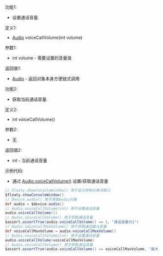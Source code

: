 功能1:

+ 设置通话音量.

定义1:

+ [Audio](/API/Device/Audio/README.md) voiceCallVolume(int volume)

参数1:

+ int volume - 需要设置的音量值

返回值1:

+ [Audio](/API/Device/Audio/README.md) - 返回对象本身方便链式调用

功能2:

+ 获取当前通话音量.

定义2:

+ int voiceCallVolume()

参数2:

+ 无

返回值2:

+ int - 当前通话音量

示例代码:

+ 通过 [Audio.voiceCallVolume()](/API/Device/Audio/README.md?id=voiceCallVolume) 设置/获取通话音量

```groovy
// Floaty.showConsoleWindow() 用于显示控制台悬浮窗口
$floaty.showConsoleWindow()
// Device.audio() 用于获取Audio对象
def audio = $device.audio()
// Audio.voiceCallVolume(int) 用于设置通话音量
audio.voiceCallVolume(1)
// Audio.voiceCallVolume() 用于获取通话音量
$assert.assertTrue(audio.voiceCallVolume() == 1, "通话音量为1")
// Audio.voiceCallMaxVolume() 用于获取通话最大音量
def voiceCallMaxVolume = audio.voiceCallMaxVolume()
// Audio.voiceCallVolume(int) 用于设置通话音量
audio.voiceCallVolume(voiceCallMaxVolume)
// Audio.voiceCallVolume() 用于获取通话音量
$assert.assertTrue(audio.voiceCallVolume() == voiceCallMaxVolume, "最大通话音量")
```